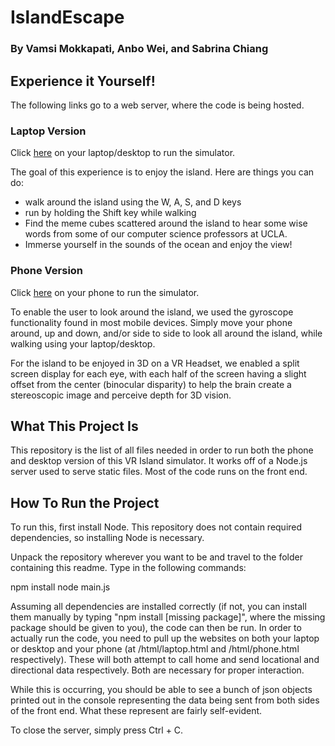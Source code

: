 # IslandEscape
### By Vamsi Mokkapati, Anbo Wei, and Sabrina Chiang

## Experience it Yourself!

The following links go to a web server, where the code is being hosted. 

### Laptop Version

Click [here](http://192.241.227.179:9000/html/laptop.html) on your laptop/desktop to run the simulator.

The goal of this experience is to enjoy the island. Here are things you can do:
- walk around the island using the W, A, S, and D keys
- run by holding the Shift key while walking
- Find the meme cubes scattered around the island to hear some wise words from some of our computer science professors at UCLA.
- Immerse yourself in the sounds of the ocean and enjoy the view!

### Phone Version

Click [here](http://192.241.227.179:9000/html/phone.html) on your phone to run the simulator.

To enable the user to look around the island, we used the gyroscope 
functionality found in most mobile devices. Simply move your phone around,
up and down, and/or side to side to look all around the island, while 
walking using your laptop/desktop. 

For the island to be enjoyed in 3D on a VR Headset, we enabled a split screen
display for each eye, with each half of the screen having a slight offset from
the center (binocular disparity) to help the brain create a stereoscopic image
and perceive depth for 3D vision.

## What This Project Is

This repository is the list of all files needed in order to run both the phone and desktop version
of this VR Island simulator. It works off of a Node.js server used to serve static files. Most of
the code runs on the front end.

## How To Run the Project

To run this, first install Node. This repository does not contain required dependencies, so installing
Node is necessary.

Unpack the repository wherever you want to be and travel to the folder containing this readme. 
Type in the following commands:

npm install
node main.js

Assuming all dependencies are installed correctly (if not, you can install them manually by
typing "npm install [missing package]", where the missing package should be given to you),
the code can then be run. In order to actually run the code, you need to pull up the websites
on both your laptop or desktop and your phone (at /html/laptop.html and /html/phone.html 
respectively). These will both attempt to call home and send locational and directional data
respectively. Both are necessary for proper interaction. 

While this is occurring, you should be able to see a bunch of json objects printed out in the
console representing the data being sent from both sides of the front end. What these represent
are fairly self-evident. 

To close the server, simply press Ctrl + C. 